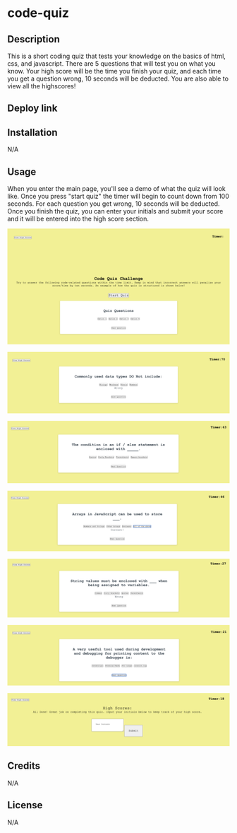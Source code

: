 # code-quiz


## Description
This is a short coding quiz that tests your knowledge on the basics of html, css, and javascript. There are 5 questions that will test you on what you know. Your high score will be the time you finish your quiz, and each time you get a question wrong, 10 seconds will be deducted. You are also able to view all the highscores! 

## Deploy link



## Installation

N/A

## Usage
When you enter the main page, you'll see a demo of what the quiz will look like. Once you press "start quiz" the timer will begin to count down from 100 seconds. For each question you get wrong, 10 seconds will be deducted. Once you finish the quiz, you can enter your initials and submit your score and it will be entered into the high score section. 


![alt text](./assets/images/Screenshot%202023-03-16%20at%206.08.23%20PM.png)

![alt text](./assets/images/Screenshot%202023-03-16%20at%206.08.45%20PM.png)

![alt text](./assets/images/Screenshot%202023-03-16%20at%206.08.52%20PM.png)

![alt text](./assets/images/Screenshot%202023-03-16%20at%206.08.59%20PM.png)

![alt text](./assets/images/Screenshot%202023-03-16%20at%206.09.07%20PM.png)

![alt text](./assets/images/Screenshot%202023-03-16%20at%206.09.14%20PM.png)

![alt text](./assets/images/Screenshot%202023-03-16%20at%206.09.23%20PM.png)



## Credits

N/A

## License

N/A
